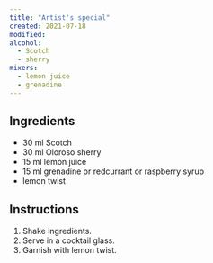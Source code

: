 ```yaml
---
title: "Artist's special"
created: 2021-07-18
modified:
alcohol:
  - Scotch
  - sherry
mixers:
  - lemon juice
  - grenadine
---
```



## Ingredients

- 30 ml Scotch
- 30 ml Oloroso sherry
- 15 ml lemon juice
- 15 ml grenadine or redcurrant or raspberry syrup
- lemon twist

## Instructions

1. Shake ingredients.
2. Serve in a cocktail glass.
3. Garnish with lemon twist.
